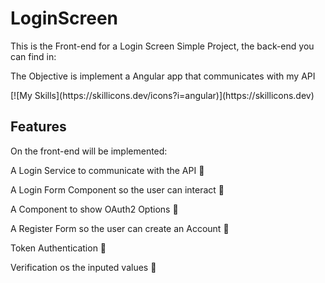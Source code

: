 # LoginScreen 
<p>This is the Front-end for a Login Screen Simple Project, the back-end you can find in:</p>
<p>The Objective is implement a Angular app that communicates with my API</p>
[![My Skills](https://skillicons.dev/icons?i=angular)](https://skillicons.dev)

## Features

<p>On the front-end will be implemented:</p>
<p>A Login Service to communicate with the API 🔴</p>
<p>A Login Form Component so the user can interact 🔴</p>
<p>A Component to show OAuth2 Options 🔴</p>
<p>A Register Form so the user can create an Account 🔴</p>
<p>Token Authentication 🔴</p>
<p>Verification os the inputed values 🔴</p>
